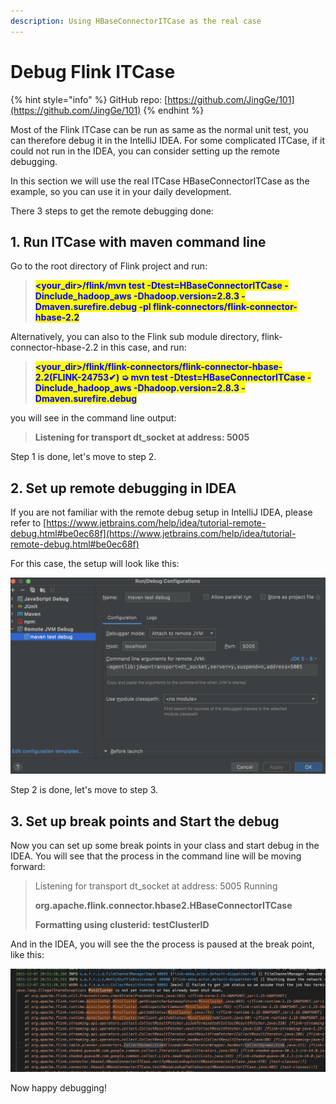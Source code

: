 ```yaml
---
description: Using HBaseConnectorITCase as the real case
---
```


# Debug Flink ITCase

{% hint style="info" %}
GitHub repo: [https://github.com/JingGe/101](https://github.com/JingGe/101)
{% endhint %}

Most of the Flink ITCase can be run as same as the normal unit test, you can therefore debug it in the IntelliJ IDEA. For some complicated ITCase, if it could not run in the IDEA, you can consider setting up the remote debugging.

In this section we will use the real ITCase HBaseConnectorITCase as the example, so you can use it in your daily development.

There 3 steps to get the remote debugging done:

## 1. Run ITCase with maven command line

Go to the root directory of Flink project and run:

> <mark style="color:blue;">**\<your\_dir>/flink/mvn test -Dtest=HBaseConnectorITCase -Dinclude\_hadoop\_aws -Dhadoop.version=2.8.3 -Dmaven.surefire.debug -pl flink-connectors/flink-connector-hbase-2.2**</mark>

Alternatively, you can also to the Flink sub module directory, flink-connector-hbase-2.2 in this case, and run:

> <mark style="color:blue;">**\<your\_dir>/flink/flink-connectors/flink-connector-hbase-2.2(FLINK-24753✔) ➭ mvn test -Dtest=HBaseConnectorITCase -Dinclude\_hadoop\_aws -Dhadoop.version=2.8.3 -Dmaven.surefire.debug**</mark>

you will see in the command line output:

> **Listening for transport dt\_socket at address: 5005**

Step 1 is done, let's move to step 2.

## 2. Set up remote debugging in IDEA

If you are not familiar with the remote debug setup in IntelliJ IDEA, please refer to [https://www.jetbrains.com/help/idea/tutorial-remote-debug.html#be0ec68f](https://www.jetbrains.com/help/idea/tutorial-remote-debug.html#be0ec68f)

For this case, the setup will look like this:

![](<../.gitbook/assets/image (13) (1).png>)

Step 2 is done, let's move to step 3.

## 3. Set up break points and Start the debug

Now you can set up some break points in your class and start debug in the IDEA. You will see that the process in the command line will be moving forward:

> Listening for transport dt\_socket at address: 5005 Running&#x20;
>
> **org.apache.flink.connector.hbase2.HBaseConnectorITCase**&#x20;
>
> **Formatting using clusterid: testClusterID**

And in the IDEA, you will see the the process is paused at the break point, like this:

![](<../.gitbook/assets/image (10).png>)

Now happy debugging!

